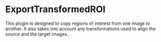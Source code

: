 # ExportTransformedROI

This plugin is designed to copy regions of interest from one image to another. It also takes into account any transformations used to align the source and the target images.


